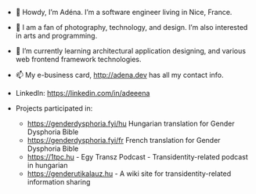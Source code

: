 - 👋 Howdy, I’m Adéna. I’m a software engineer living in Nice, France.
- 👀 I am a fan of photography, technology, and design. I’m also interested in arts and programming.
- 🌱 I’m currently learning architectural application designing, and various web frontend framework technologies.
- 📫 My e-business card, http://adena.dev has all my contact info.
- LinkedIn: https://linkedin.com/in/adeeena

- Projects participated in:
  - https://genderdysphoria.fyi/hu Hungarian translation for Gender Dysphoria Bible
  - https://genderdysphoria.fyi/fr French translation for Gender Dysphoria Bible
  - https://1tpc.hu - Egy Transz Podcast - Transidentity-related podcast in hungarian
  - https://genderutikalauz.hu - A wiki site for transidentity-related information sharing

